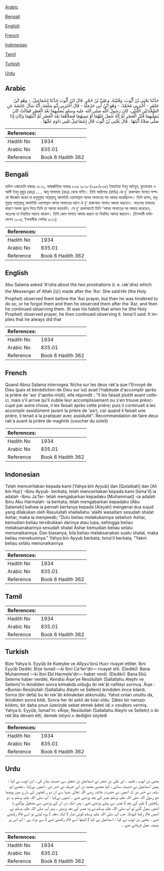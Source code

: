 [Arabic](#arabic)

[Bengali](#bengali)

[English](#english)

[French](#french)

[Indonesian](#indonesian)

[Tamil](#tamil)

[Turkish](#turkish)

[Urdu](#urdu)

## Arabic


<div dir="rtl" lang="ar" style={{fontSize:'larger',backgroundColor:'#f8f9fa',padding:20}}>
حَدَّثَنَا يَحْيَى بْنُ أَيُّوبَ، وَقُتَيْبَةُ، وَعَلِيُّ بْنُ حُجْرٍ، قَالَ ابْنُ أَيُّوبَ حَدَّثَنَا إِسْمَاعِيلُ، - وَهُوَ ابْنُ جَعْفَرٍ - أَخْبَرَنِي مُحَمَّدٌ، - وَهُوَ ابْنُ أَبِي حَرْمَلَةَ - قَالَ أَخْبَرَنِي أَبُو سَلَمَةَ، أَنَّهُ سَأَلَ عَائِشَةَ عَنِ السَّجْدَتَيْنِ اللَّتَيْنِ، كَانَ رَسُولُ اللَّهِ صلى الله عليه وسلم يُصَلِّيهِمَا بَعْدَ الْعَصْرِ فَقَالَتْ كَانَ يُصَلِّيهِمَا قَبْلَ الْعَصْرِ ثُمَّ إِنَّهُ شُغِلَ عَنْهُمَا أَوْ نَسِيَهُمَا فَصَلاَّهُمَا بَعْدَ الْعَصْرِ ثُمَّ أَثْبَتَهُمَا وَكَانَ إِذَا صَلَّى صَلاَةً أَثْبَتَهَا ‏.‏ قَالَ يَحْيَى بْنُ أَيُّوبَ قَالَ إِسْمَاعِيلُ تَعْنِي دَاوَمَ عَلَيْهَا ‏.‏
</div>
<div style={{backgroundColor:'#f8f9fa',padding:20, marginBottom: 10}}><table> <thead> <tr> <th>References:</th> <th></th> </tr> </thead> <tbody><tr><td>Hadith No</td><td>1934</td></tr><tr><td>Arabic No</td><td>835.01</td></tr><tr><td>Reference</td><td>Book 6 Hadith 362</td></tr></tbody></table></div>

## Bengali


<div dir="ltr" lang="bn" style={{fontSize:'larger',backgroundColor:'#f8f9fa',padding:20}}>
হাদিস একাডেমি নাম্বারঃ ১৮১৯, আন্তর্জাতিক নাম্বারঃ ৮৩৫ ১৮১৯-(২৯৮/৮৩৫) ইয়াহইয়া ইবনু আইয়ুব, কুতায়বাহ ও আলী ইবনু হুজুর (রহঃ) ..... আবূ সালামাহ (রহঃ) থেকে বর্ণিত। তিনি আয়িশাহ (রাযিঃ) কে দু' রাকাআত সালাত সম্পর্কে জিজ্ঞেস করেন যা রসূলুল্লাহ সাল্লাল্লাহু আলাইহি ওয়াসাল্লাম আসর সালাতের পর আদায় করেছিলেন। তিনি বলেন, রসূলুল্লাহ সাল্লাল্লাহু আলাইহি ওয়াসাল্লাম আসর সালাতের আগে ঐ দু' রাকাআত সালাত আদায় করতেন। অতঃপর ব্যস্ততার কারণে অথবা ভুলে গিয়ে তিনি তা আদায় করেননি। সে দু' রাকাআতই তিনি 'আসর সালাতের পর আদায় করেছেন, অতঃপর তা নিয়মিত পড়তে থাকেন। তিনি কোন সালাত আদায় করলে তা নিয়মিত আদায় করতেন। (ইসলামী ফাউন্ডেশন ১৮০৪, ইসলামীক সেন্টার ১৮১১)
</div>
<div style={{backgroundColor:'#f8f9fa',padding:20, marginBottom: 10}}><table> <thead> <tr> <th>References:</th> <th></th> </tr> </thead> <tbody><tr><td>Hadith No</td><td>1934</td></tr><tr><td>Arabic No</td><td>835.01</td></tr><tr><td>Reference</td><td>Book 6 Hadith 362</td></tr></tbody></table></div>

## English


<div dir="ltr" lang="en" style={{fontSize:'larger',backgroundColor:'#f8f9fa',padding:20}}>
Abu Salama asked 'A'isha about the two prostrations (i. e. rak'ahs) which the Messenger of Allah (ﷺ) made after the 'Asr. She said:He (the Holy Prophet) observed them before the 'Asr prayer, but then he was hindered to do so, or he forgot them and then he observed them after the 'Asr, and then he continued observing them. (It was his habit) that when he (the Holy Prophet) observed prayer, he then continued observing it. Isma'il said: It implies that he always did that
</div>
<div style={{backgroundColor:'#f8f9fa',padding:20, marginBottom: 10}}><table> <thead> <tr> <th>References:</th> <th></th> </tr> </thead> <tbody><tr><td>Hadith No</td><td>1934</td></tr><tr><td>Arabic No</td><td>835.01</td></tr><tr><td>Reference</td><td>Book 6 Hadith 362</td></tr></tbody></table></div>

## French


<div dir="ltr" lang="fr" style={{fontSize:'larger',backgroundColor:'#f8f9fa',padding:20}}>
Quand Abou Salama interrogea 'Aïcha sur les deux rak'a que l'Envoyé de Dieu (paix et bénédiction de Dieu sur lui) avait l'habitude d'accomplir après la prière de 'asr (l'après-midi), elle répondit : "Il les faisait plutôt avant celle-ci, mais s'il arrive qu'il oublie leur accomplissement ou s'en trouve préoccupé par autre chose, il les faisait après cette prière; puis il continuait à les accomplir assidûment (avant la prière de 'asr), car quand il faisait une prière, il tenait à la pratiquer avec assiduité". Recommandation de faire deux rak'a avant la prière de maghrib (coucher du soleil)
</div>
<div style={{backgroundColor:'#f8f9fa',padding:20, marginBottom: 10}}><table> <thead> <tr> <th>References:</th> <th></th> </tr> </thead> <tbody><tr><td>Hadith No</td><td>1934</td></tr><tr><td>Arabic No</td><td>835.01</td></tr><tr><td>Reference</td><td>Book 6 Hadith 362</td></tr></tbody></table></div>

## Indonesian


<div dir="ltr" lang="id" style={{fontSize:'larger',backgroundColor:'#f8f9fa',padding:20}}>
Telah menceritakan kepada kami [Yahya bin Ayyub] dan [Qutaibah] dan [Ali bin Hujr] -Ibnu Ayyub- berkata, telah menceritakan kepada kami [Isma'il] ia adalah -Ibnu Ja'far- telah mengabarkan kepadaku [Muhammad] -ia adalah Ibnu Abu Harmalah- ia berkata, telah mengabarkan kepadaku [Abu Salamah] bahwa ia pernah bertanya kepada [Aisyah] mengenai dua sujud yang dilakukan oleh Rasulullah shallallahu 'alaihi wasallam sesudah shalat Ashar, maka ia menjawab; "Dulu beliau melakukannya sebelum Ashar, kemudian beliau tersibukkan darinya atau lupa, sehingga beliau melaksanakannya sesudah shalat Ashar kemudian beliau selalu menunaikannya. Dan biasanya, bila beliau melaksanakan suatu shalat, maka beliau menekuninya." Yahya bin Ayyub berkata; Isma'il berkata, "Yakni beliau selalu menunaikannya
</div>
<div style={{backgroundColor:'#f8f9fa',padding:20, marginBottom: 10}}><table> <thead> <tr> <th>References:</th> <th></th> </tr> </thead> <tbody><tr><td>Hadith No</td><td>1934</td></tr><tr><td>Arabic No</td><td>835.01</td></tr><tr><td>Reference</td><td>Book 6 Hadith 362</td></tr></tbody></table></div>

## Tamil


<div dir="ltr" lang="ta" style={{fontSize:'larger',backgroundColor:'#f8f9fa',padding:20}}>

</div>
<div style={{backgroundColor:'#f8f9fa',padding:20, marginBottom: 10}}><table> <thead> <tr> <th>References:</th> <th></th> </tr> </thead> <tbody><tr><td>Hadith No</td><td>1934</td></tr><tr><td>Arabic No</td><td>835.01</td></tr><tr><td>Reference</td><td>Book 6 Hadith 362</td></tr></tbody></table></div>

## Turkish


<div dir="ltr" lang="tr" style={{fontSize:'larger',backgroundColor:'#f8f9fa',padding:20}}>
Bize Yahya b. Eyyûb ile Kuteybe ve Alîyyu'bnü Hucr rivayet ettiler. îbni Eyyûb Dediki: Bize İsmail —ki îbni Ca'fer'dir— rivayet etti. (Dediki): Bana Muhammed —ki İbni Ebî Harmele'dir— haber verdi. (Dediki): Bana Ebû Seleme haber verdiki, Kendisi Âişe'ye Resûlullah (Sallallahu Aleyhi ve Sellem)'in ikindiden sonra kılmakda olduğu iki rek'ât nafileyi sormuş. Âişe : «Bunları Resûlullah (Sallallahu Aleyhi ve Sellem) ikindiden önce kılardı. Sonra (bir defa) bu iki rek'âtı kılmakdan alıkonuldu. Yahut onları unuttu da, ikindiden sonra kıldı. Sonra her iki şekli de kılar oldu. Zâten bir namazı kıldımı, bir daha onun üzerinde sebat etmek âdeti idi.» cevâbını vermiş. Yahya b. Eyyûb, İsmail'in: «Âişe, Resûlullah (Sallallahu Aleyhi ve Selletn) o iki rek'âta devam etti, demek istiyor.» dediğini söyledi
</div>
<div style={{backgroundColor:'#f8f9fa',padding:20, marginBottom: 10}}><table> <thead> <tr> <th>References:</th> <th></th> </tr> </thead> <tbody><tr><td>Hadith No</td><td>1934</td></tr><tr><td>Arabic No</td><td>835.01</td></tr><tr><td>Reference</td><td>Book 6 Hadith 362</td></tr></tbody></table></div>

## Urdu


<div dir="rtl" lang="ur" style={{fontSize:'larger',backgroundColor:'#f8f9fa',padding:20}}>
یحییٰ بن ایوب ، قتیبہ ، اور علی بن حجر نے اسماعیل بن جعفر سے حدیث بیان کی ، ابن ایوب نے کہا : ہمیں اسماعیل نے حدیث سنائی ، کہا مجھے محمد بن ابی حرملہ نے خبر دی ، انھوں نےکہا ، مجھے ابو سلمہ نے خبر دی کہ انھوں نے حضرت عائشہ رضی اللہ تعالیٰ عنہا سے ان دو ر کعتوں کے بارے میں پوچھا جو رسول اللہ صلی اللہ علیہ وسلم عصر کے بعد پڑھتے تھے ۔ انھوں نےکہا : آپ صلی اللہ علیہ وسلم یہ دو رکعتیں ( ظہر کے بعد ) عصر سے پہلے پڑھتے تھے ، پھر ایک دن ان کے پڑھنے سے مشغول ہوگئے یا انھیں بھول گئے تو آپ صلی اللہ علیہ وسلم نے وہ عصر کے بعد پڑھیں ، پھر آپ صلی اللہ علیہ وسلم نے انھیں قائم رکھا کیونکہ جب آپ صلی اللہ علیہ وسلم کوئی نماز ( ایک دفعہ ) پڑھ لیتے تو اسے قائم رکھتے تھے ۔ یحییٰ بن ایوب نے کہا : اسماعیل نے کہا ( اثبتها اسے قائم رکھتے تھے ) سے مراد ہے : آپ اس پر ہمیشہ عمل فرماتے تھے ۔
</div>
<div style={{backgroundColor:'#f8f9fa',padding:20, marginBottom: 10}}><table> <thead> <tr> <th>References:</th> <th></th> </tr> </thead> <tbody><tr><td>Hadith No</td><td>1934</td></tr><tr><td>Arabic No</td><td>835.01</td></tr><tr><td>Reference</td><td>Book 6 Hadith 362</td></tr></tbody></table></div>